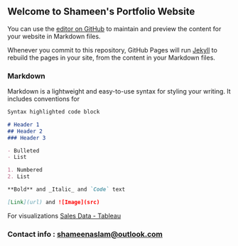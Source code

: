 ## Welcome to Shameen's Portfolio Website

You can use the [editor on GitHub](https://github.com/shameenaslam/shameen/edit/main/README.md) to maintain and preview the content for your website in Markdown files.

Whenever you commit to this repository, GitHub Pages will run [Jekyll](https://jekyllrb.com/) to rebuild the pages in your site, from the content in your Markdown files.

### Markdown

Markdown is a lightweight and easy-to-use syntax for styling your writing. It includes conventions for

```markdown
Syntax highlighted code block

# Header 1
## Header 2
### Header 3

- Bulleted
- List

1. Numbered
2. List

**Bold** and _Italic_ and `Code` text

[Link](url) and ![Image](src)
```

For visualizations [Sales Data - Tableau](https://public.tableau.com/app/profile/shameen.aslam/viz/portfolio_project-sales/Dashboard1)


### Contact info : shameenaslam@outlook.com
